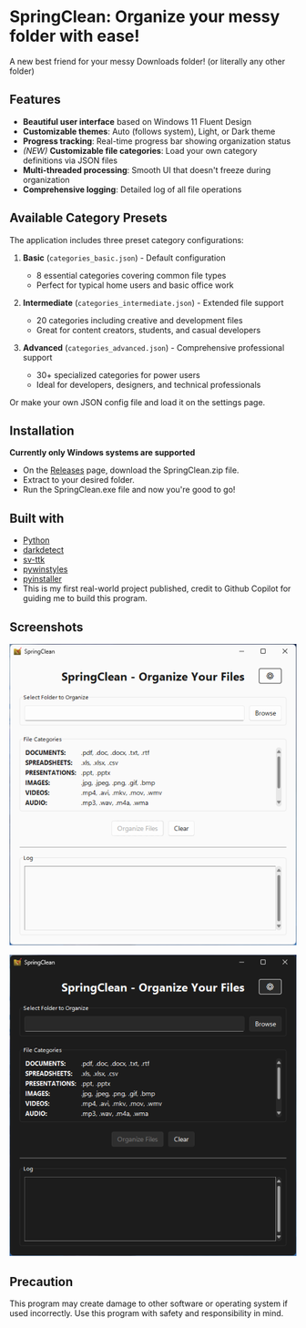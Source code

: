# SpringClean: Organize your messy folder with ease!

A new best friend for your messy Downloads folder! (or literally any other folder)

## Features

* **Beautiful user interface** based on Windows 11 Fluent Design
* **Customizable themes**: Auto (follows system), Light, or Dark theme
* **Progress tracking**: Real-time progress bar showing organization status
* *(NEW)* **Customizable file categories**: Load your own category definitions via JSON files
* **Multi-threaded processing**: Smooth UI that doesn't freeze during organization
* **Comprehensive logging**: Detailed log of all file operations

## Available Category Presets

The application includes three preset category configurations:

1. **Basic** (`categories_basic.json`) - Default configuration

   - 8 essential categories covering common file types
   - Perfect for typical home users and basic office work
2. **Intermediate** (`categories_intermediate.json`) - Extended file support

   - 20 categories including creative and development files
   - Great for content creators, students, and casual developers
3. **Advanced** (`categories_advanced.json`) - Comprehensive professional support

   - 30+ specialized categories for power users
   - Ideal for developers, designers, and technical professionals

Or make your own JSON config file and load it on the settings page.

## Installation

**Currently only Windows systems are supported**

* On the [Releases](https://github.com/nathanaeru/SpringClean/releases) page, download the SpringClean.zip file.
* Extract to your desired folder.
* Run the SpringClean.exe file and now you're good to go!

## Built with

* [Python](https://www.python.org/)
* [darkdetect](https://pypi.org/project/darkdetect/)
* [sv-ttk](https://pypi.org/project/sv-ttk/)
* [pywinstyles](https://pypi.org/project/pywinstyles/)
* [pyinstaller](https://pypi.org/project/pyinstaller/)
* This is my first real-world project published, credit to Github Copilot for guiding me to build this program.

## Screenshots

![](screenshot/Light.png)

![](screenshot/Dark.png)

## Precaution

This program may create damage to other software or operating system if used incorrectly. Use this program with safety and responsibility in mind.
